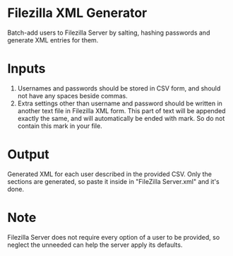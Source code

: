 # Filezilla XML Generator
Batch-add users to Filezilla Server by salting, hashing passwords and generate XML entries for them.

# Inputs
1. Usernames and passwords should be stored in CSV form, and should not have any spaces beside commas.
2. Extra settings other than username and password should be written in another text file in Filezilla XML form. This part of text will be appended exactly the same, and will automatically be ended with </User> mark. So do not contain this mark in your file.

# Output
Generated XML for each user described in the provided CSV. Only the <User> sections are generated, so paste it inside <Users> in "FileZilla Server.xml" and it's done.
# Note

Filezilla Server does not require every option of a user to be provided, so neglect the unneeded can help the server apply its defaults.
